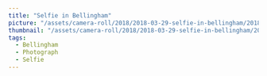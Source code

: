 ```yaml
---
title: "Selfie in Bellingham"
picture: "/assets/camera-roll/2018/2018-03-29-selfie-in-bellingham/20180330_012603604_iOS.jpg"
thumbnail: "/assets/camera-roll/2018/2018-03-29-selfie-in-bellingham/20180330_012603604_iOS-thumbnail.jpg"
tags:
  - Bellingham
  - Photograph  
  - Selfie
---
```

